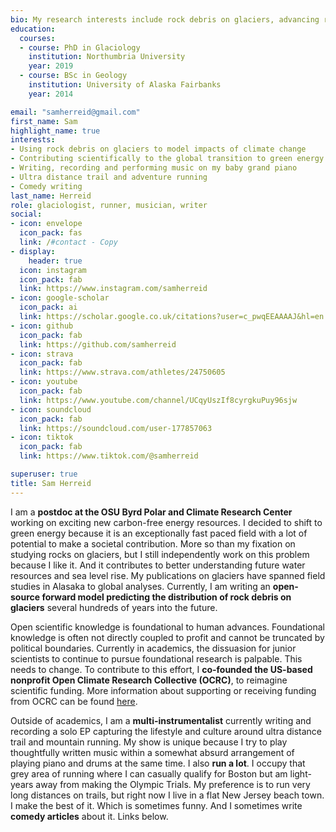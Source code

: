 ```yaml
---
bio: My research interests include rock debris on glaciers, advancing regional to global scale glacier modeling and restructuring the financing of climate science.
education:
  courses:
  - course: PhD in Glaciology
    institution: Northumbria University
    year: 2019
  - course: BSc in Geology
    institution: University of Alaska Fairbanks
    year: 2014

email: "samherreid@gmail.com"
first_name: Sam
highlight_name: true
interests:
- Using rock debris on glaciers to model impacts of climate change
- Contributing scientifically to the global transition to green energy
- Writing, recording and performing music on my baby grand piano
- Ultra distance trail and adventure running
- Comedy writing
last_name: Herreid
role: glaciologist, runner, musician, writer
social:
- icon: envelope
  icon_pack: fas
  link: /#contact - Copy
- display:
    header: true
  icon: instagram
  icon_pack: fab
  link: https://www.instagram.com/samherreid
- icon: google-scholar
  icon_pack: ai
  link: https://scholar.google.co.uk/citations?user=c_pwqEEAAAAJ&hl=en
- icon: github
  icon_pack: fab
  link: https://github.com/samherreid
- icon: strava
  icon_pack: fab
  link: https://www.strava.com/athletes/24750605
- icon: youtube
  icon_pack: fab
  link: https://www.youtube.com/channel/UCqyUszIf8cyrgkuPuy96sjw
- icon: soundcloud
  icon_pack: fab
  link: https://soundcloud.com/user-177857063
- icon: tiktok
  icon_pack: fab
  link: https://www.tiktok.com/@samherreid

superuser: true
title: Sam Herreid
---
```


I am a **postdoc at the OSU Byrd Polar and Climate Research Center** working on exciting new carbon-free energy resources. I decided to shift to green energy because it is an exceptionally fast paced field with a lot of potential to make a societal contribution. More so than my fixation on studying rocks on glaciers, but I still independently work on this problem because I like it. And it contributes to better understanding future water resources and sea level rise. My publications on glaciers have spanned field studies in Alasaka to global analyses. Currently, I am writing an **open-source forward model predicting the distribution of rock debris on glaciers** several hundreds of years into the future.

Open scientific knowledge is foundational to human advances. Foundational knowledge is often not directly coupled to profit and cannot be truncated by political boundaries. Currently in academics, the dissuasion for junior scientists to continue to pursue foundational research is palpable. This needs to change. To contribute to this effort, I **co-founded the US-based nonprofit Open Climate Research Collective (OCRC)**, to reimagine scientific funding. More information about supporting or receiving funding from OCRC can be found [here](https://openclimateresearch.org/).

Outside of academics, I am a **multi-instrumentalist** currently writing and recording a solo EP capturing the lifestyle and culture around ultra distance trail and mountain running. My show is unique because I try to play thoughtfully written music within a somewhat absurd arrangement of playing piano and drums at the same time. I also **run a lot**. I occupy that grey area of running where I can casually qualify for Boston but am light-years away from making the Olympic Trials. My preference is to run very long distances on trails, but right now I live in a flat New Jersey beach town. I make the best of it. Which is sometimes funny. And I sometimes write **comedy articles** about it. Links below. 
   

